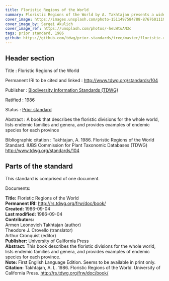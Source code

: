 ```yaml
---
title: Floristic Regions of the World
summary: Floristic Regions of the World by A. Takhtajan presents a widely accepted schema of biogeographical areas defined by environmental factors and floristic composition. It is a hierarchical schema that recognizes six floristic kingdoms, 35 floristic regions and 152 floristic provinces.
cover_image: https://images.unsplash.com/photo-1511497584788-876760111969
cover_image_by: Sergei Akulich
cover_image_ref: https://unsplash.com/photos/-heLWtuAN3c
tags: prior standard, 1986
github: https://github.com/tdwg/prior-standards/tree/master/floristic-regions-of-the-world
---
```


## Header section

Title
: Floristic Regions of the World

Permanent IRI to be cited and linked
: <http://www.tdwg.org/standards/104>

Publisher
: [Biodiversity Information Standards (TDWG)](https://www.tdwg.org/)

Ratified
: 1986

Status
: [Prior standard](https://www.tdwg.org/standards/status-and-categories/)

Abstract
: A book that describes the floristic divisions for the whole world, lists endemic families and genera, and provides examples of endemic species for each province

Bibliographic citation
: Takhtajan, A. 1986. Floristic Regions of the World Standard. IUBS Commission for Plant Taxonomic Databases (TDWG) http://www.tdwg.org/standards/104

## Parts of the standard

This standard is comprised of one document. 

Documents:

**Title:** Floristic Regions of the World\
**Permanent IRI:** <a href="https://github.com/tdwg/prior-standards/tree/master/floristic-regions-of-the-world">http://rs.tdwg.org/frw/doc/book/</a>\
**Created:** 1986-09-04\
**Last modified:** 1986-09-04\
**Contributors:**\
Armen Leonovich Takhtajan (author)\
Theodore J. Crovello (translator)\
Arthur Cronquist (editor)\
**Publisher:** University of California Press \
**Abstract:** This book describes the floristic divisions for the whole world, lists endemic families and genera, and provides examples of endemic species for each province.\
**Note:** First English Language Edition. Seems to be available in print only.\
**Citation:** Takhtajan, A. L. 1986. Floristic Regions of the World. University of California Press. http://rs.tdwg.org/frw/doc/book/

